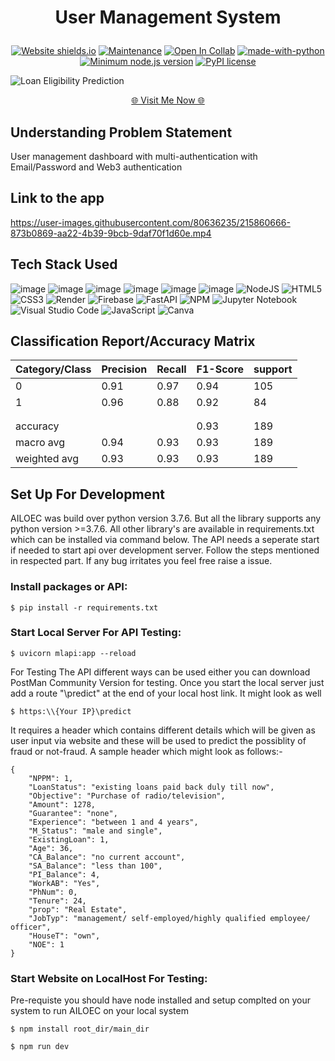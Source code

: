 
  <h1><p align="center"><b><b>User Management System</b></b>
</p></h1>

<div align="center">

  <a href="">![Website shields.io](https://img.shields.io/website-up-down-green-red/http/shields.io.svg)</a>
  <a href="">![Maintenance](https://img.shields.io/badge/Maintained%3F-yes-green.svg)</a>
  <a href="">![Open In Collab](https://colab.research.google.com/assets/colab-badge.svg)</a>
  <a href="">[![made-with-python](https://img.shields.io/badge/Made%20with-Python-1f425f.svg)](https://www.python.org/)</a>
  <a href="">[![Minimum node.js version](https://badgen.net/npm/node/express)](https://npmjs.com/package/express)</a>
  <a href="">[![PyPI license](https://img.shields.io/pypi/l/ansicolortags.svg)](https://pypi.python.org/pypi/ansicolortags/)</a>
</div>

![Loan Eligibility Prediction](https://user-images.githubusercontent.com/80636235/215766035-9725be67-246f-4c86-a2bb-ea5f251209b6.jpg)
<!-- [![VISIT NOW]([https://i.imgur.com/ltoeZAt.png](https://user-images.githubusercontent.com/80636235/215766035-9725be67-246f-4c86-a2bb-ea5f251209b6.jpg))](https://www.youtube.com/watch?v=XfDXwT79xRA) -->
<p align="Center"><a href="https://loan-eligibility.onrender.com/" > 🌐 Visit Me Now 🌐</a></p>


<!-- [![Watch the video]([https://i.imgur.com/ltoeZAt.png](https://ibb.co/YbwMNDk))] -->
## Understanding Problem Statement

User management dashboard with multi-authentication with Email/Password and Web3 authentication



<!-- ## Why Streamlit?
Streamlit is a free and open-source framework to rapidly build and share beautiful machine learning and data science web apps. It is a Python-based library specifically designed for machine learning engineers. Data scientists or machine learning engineers are not web developers and they're not interested in spending weeks learning to use these frameworks to build web apps. Instead, they want a tool that is easier to learn and to use, as long as it can display data and collect needed parameters for modeling. Streamlit allows you to create a stunning-looking application with only a few lines of code.

Streamlit is the easiest way especially for people with no front-end knowledge to put their code into a web application:

- No front-end (html, js, css) experience or knowledge is required.
- You don't need to spend days or months to create a web app, you can create a really beautiful machine learning or data science app in only a few hours or even minutes.
- It is compatible with the majority of Python libraries (e.g. pandas, matplotlib, seaborn, plotly, Keras, PyTorch, SymPy(latex)).
- Less code is needed to create amazing web apps.
- Data caching simplifies and speeds up computation pipelines. -->

## Link to the app




https://user-images.githubusercontent.com/80636235/215860666-873b0869-aa22-4b39-9bcb-9daf70f1d60e.mp4


## Tech Stack Used

![image](https://img.shields.io/badge/Python-3776AB?style=for-the-badge&logo=python&logoColor=white)
![image](https://img.shields.io/badge/Numpy-013243?style=for-the-badge&logo=numpy&logoColor=white)
![image](https://img.shields.io/badge/Pandas-130654?style=for-the-badge&logo=pandas&logoColor=white)
![image](https://img.shields.io/badge/Matplotlib-11557C?style=for-the-badge&logo=Matplotlib&logoColor=white)
![image](https://img.shields.io/badge/Seaborn-50537F?style=for-the-badge&logo=Seaborn&logoColor=white)
![image](https://img.shields.io/badge/scikit_learn-F7931E?style=for-the-badge&logo=scikit-learn&logoColor=white)
![NodeJS](https://img.shields.io/badge/node.js-6DA55F?style=for-the-badge&logo=node.js&logoColor=white)
![HTML5](https://img.shields.io/badge/html5-%23E34F26.svg?style=for-the-badge&logo=html5&logoColor=white)
![CSS3](https://img.shields.io/badge/css3-%231572B6.svg?style=for-the-badge&logo=css3&logoColor=white)
![Render](https://img.shields.io/badge/Render-%46E3B7.svg?style=for-the-badge&logo=render&logoColor=white)
![Firebase](https://img.shields.io/badge/firebase-%23039BE5.svg?style=for-the-badge&logo=firebase)
![FastAPI](https://img.shields.io/badge/FastAPI-005571?style=for-the-badge&logo=fastapi)
![NPM](https://img.shields.io/badge/NPM-%23CB3837.svg?style=for-the-badge&logo=npm&logoColor=white)
![Jupyter Notebook](https://img.shields.io/badge/jupyter-%23FA0F00.svg?style=for-the-badge&logo=jupyter&logoColor=white)
![Visual Studio Code](https://img.shields.io/badge/Visual%20Studio%20Code-0078d7.svg?style=for-the-badge&logo=visual-studio-code&logoColor=white)
![JavaScript](https://img.shields.io/badge/javascript-%23323330.svg?style=for-the-badge&logo=javascript&logoColor=%23F7DF1E)
![Canva](https://img.shields.io/badge/Canva-%2300C4CC.svg?style=for-the-badge&logo=Canva&logoColor=white)

## Classification Report/Accuracy Matrix

| Category/Class  | Precision | Recall | F1-Score | support |
| ------------- | ------------- | ------------- | ------------- | ------------- |
| 0  | 0.91  | 0.97 | 0.94 | 105 |
| 1  | 0.96  | 0.88 | 0.92 | 84 |
|   |   |  |  |
|   |   |  |  |
accuracy |  |  | 0.93 | 189 |
| macro avg  | 0.94  | 0.93 | 0.93 | 189 |
| weighted avg | 0.93  | 0.93 | 0.93 | 189 |



## Set Up For Development

AILOEC was build over python version 3.7.6. But all the library supports any python version >=3.7.6. All other library's are available in requirements.txt which can be installed via command below. The API needs a seperate start if needed to start api over development server. Follow the steps mentioned in respected part. If any bug irritates you feel free raise a issue.

### Install packages or API:

```
$ pip install -r requirements.txt
```

### Start Local Server For API Testing:

```
$ uvicorn mlapi:app --reload
```

For Testing The API different ways can be used either you can download PostMan Community Version for testing. Once you start the local server just add a route "\predict" at the end of your local host link. It might look as well

```
$ https:\\{Your IP}\predict
```

It requires a header which contains different details which will be given as user input via website and these will be used to predict the possiblity of fraud or not-fraud. A sample header which might look as follows:-

```
{
    "NPPM": 1,
    "LoanStatus": "existing loans paid back duly till now",
    "Objective": "Purchase of radio/television",
    "Amount": 1278,
    "Guarantee": "none",
    "Experience": "between 1 and 4 years",
    "M_Status": "male and single",
    "ExistingLoan": 1,
    "Age": 36,
    "CA_Balance": "no current account",
    "SA_Balance": "less than 100",
    "PI_Balance": 4,
    "WorkAB": "Yes",
    "PhNum": 0,
    "Tenure": 24,
    "prop": "Real Estate",
    "JobTyp": "management/ self-employed/highly qualified employee/ officer",
    "HouseT": "own",
    "NOE": 1
}
```


### Start Website on LocalHost For Testing:

Pre-requiste you should have node installed and setup complted on your system to run AILOEC on your local system 

```
$ npm install root_dir/main_dir
```

```
$ npm run dev
```
